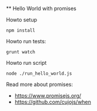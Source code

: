 ** Hello World with promises

Howto setup

    npm install
    

Howto run tests:

    grunt watch
    
    
Howto run script

    node ./run_hello_world.js
    
    
Read more about promises:

- https://www.promisejs.org/
- https://github.com/cujojs/when

